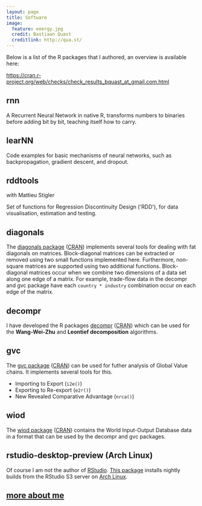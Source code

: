 ```yaml
---
layout: page
title: Software
image:
  feature: energy.jpg
  credit: Bastiaan Quast
  creditlink: http://qua.st/
---
```


Below is a list of the R packages that I authored, an overview is available here:

https://cran.r-project.org/web/checks/check_results_bquast_at_gmail.com.html


rnn
--------------
A Recurrent Neural Network in native R, transforms numbers to binaries before adding bit by bit, teaching itself how to carry.


learNN
--------------
Code examples for basic mechanisms of neural networks, such as backpropagation, gradient descent, and dropout.


rddtools
---------
with Mattieu Stigler

Set of functions for Regression Discontinuity Design ('RDD'), for data visualisation, estimation and testing.


diagonals
----------
The [diagonals package](/diagonals) ([CRAN](http://cran.r-project.org/package=diagonals)) implements several tools for dealing with fat diagonals on matrices.
Block-diagonal matrices can be extracted or removed using two small functions implemented here. Furthermore, non-square matrices are supported using two additional functions.
Block-diagonal matrices occur when we combine two dimensions of a data set along one edge of a matrix. For example, trade-flow data in the decompr and gvc package have each `country * industry` combination occur on each edge of the matrix.


decompr
--------
I have developed the R packages [decompr](https://qua.st/decompr) ([CRAN](http://cran.r-project.org/web/packages/decompr/)) which can be used for the **Wang-Wei-Zhu** and **Leontief decomposition** algorithms.


gvc
----
The [gvc package](/gvc) ([CRAN](http://cran.r-project.org/web/packages/gvc/index.html)) can be used for futher analysis of Global Value chains. It implements several tools for this.

- Importing to Export (`i2e()`)
- Exporting to Re-export (`e2r()`)
- New Revealed Comparative Advantage (`nrca()`)


wiod
-----
The [wiod package](/wiod) ([CRAN](http://cran.r-project.org/package=wiod)) contains the World Input-Output Database data in a format that can be used by the decompr and gvc packages.


rstudio-desktop-preview (Arch Linux)
--------------------------------------
Of course I am not the author of [RStudio](http://www.rstudio.com/).
[This package](https://aur.archlinux.org/packages/rstudio-desktop-preview) installs nightly builds from the RStudio S3 server on [Arch Linux](https://www.archlinux.org/).


[more about me](/about)
-----------------------
